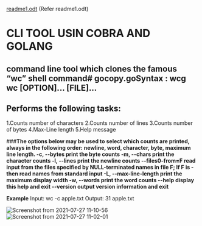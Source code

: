 [readme1.odt](https://github.com/MitaliBhalla/gocopy.go/files/6882985/readme1.odt)
(Refer readme1.odt)


# **CLI TOOL USIN COBRA AND GOLANG**

## **command line tool which clones the famous “wc” shell command# gocopy.goSyntax : wcg wc [OPTION]... [FILE]...**




## Performs the following tasks:
1.Counts number of characters
2.Counts number of lines
3.Counts number of bytes
4.Max-Line length
5.Help message

###**The options below may be used to select which counts are printed, always in the following order: newline, word, character, byte, maximum line length.
  -c, --bytes        	print the byte counts
  -m, --chars        	print the character counts
  -l, --lines        	print the newline counts
  	--files0-from=F	read input from the files specified by
                       	NULL-terminated names in file F;
                       	If F is - then read names from standard input
  -L, --max-line-length  print the maximum display width
  -w, --words        	print the word counts
  	--help 	display this help and exit
  	--version  output version information and exit**
    

**Example**
Input: 
wc -c apple.txt 
Output:
31 apple.txt

![Screenshot from 2021-07-27 11-10-56](https://user-images.githubusercontent.com/74012736/127607622-cd35f607-f48a-4aa7-bc5e-58f126b35475.png)
![Screenshot from 2021-07-27 11-02-01](https://user-images.githubusercontent.com/74012736/127607632-e5ca1141-8686-4d9d-ab03-f258bc9f6dc0.png)

